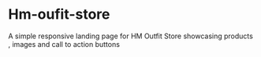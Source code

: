 # Hm-oufit-store
A simple responsive landing page for HM Outfit Store showcasing products , images and call to action buttons
